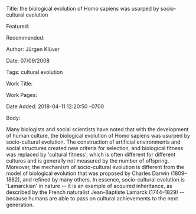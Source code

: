 Title: the biological evolution of Homo sapiens was usurped by socio-cultural evolution

Featured: 

Recommended: 

Author: Jürgen Klüver

Date: 07/09/2008

Tags: cultural evolution

Work Title: 

Work Pages:  

Date Added: 2018-04-11 12:20:50 -0700

Body:

Many biologists and social scientists have noted that with the development of human culture, the biological evolution of Homo sapiens was usurped by socio-cultural evolution. The construction of artificial environments and social structures created new criteria for selection, and biological fitness was replaced by 'cultural fitness', which is often different for different cultures and is generally not measured by the number of offspring. Moreover, the mechanism of socio-cultural evolution is different from the model of biological evolution that was proposed by Charles Darwin (1809–1882), and refined by many others. In essence, socio-cultural evolution is 'Lamarckian' in nature -- it is an example of acquired inheritance, as described by the French naturalist Jean-Baptiste Lamarck (1744–1829) -- because humans are able to pass on cultural achievements to the next generation.


